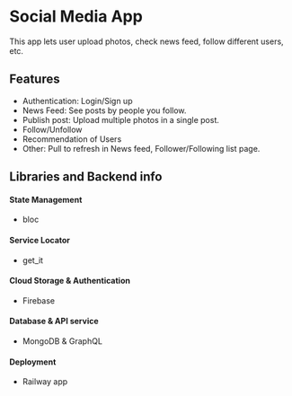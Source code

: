 # Social Media App

This app lets user upload photos, check news feed, follow different users, etc.

## Features
- Authentication: Login/Sign up
- News Feed: See posts by people you follow.
- Publish post: Upload multiple photos in a single post.
- Follow/Unfollow
- Recommendation of Users
- Other: Pull to refresh in News feed, Follower/Following list page.

## Libraries and Backend info

#### State Management 
- bloc
 
#### Service Locator
- get_it

#### Cloud Storage & Authentication
- Firebase

#### Database & API service
- MongoDB & GraphQL

#### Deployment
- Railway app
